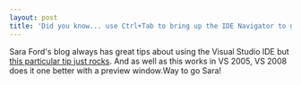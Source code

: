 ```yaml
---
layout: post
title: 'Did you know... use Ctrl+Tab to bring up the IDE Navigator to get a bird''s eye view and navigation of all open files and tool windows in Visual Studio?'
---
```

Sara Ford's blog always has great tips about using the Visual Studio IDE but [this particular tip just rocks](http://blogs.msdn.com/saraford/archive/2008/01/04/did-you-know-use-ctrl-tab-to-bring-up-the-ide-navigator-to-get-a-bird-s-eye-view-and-navigation-of-all-open-files-and-tool-windows-in-visual-studio.aspx). And as well as this works in VS 2005, VS 2008 does it one better with a preview window.Way to go Sara! 
